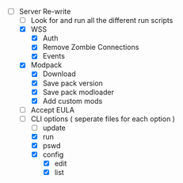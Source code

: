 - [ ] Server Re-write
  - [ ] Look for and run all the different run scripts
  - [x] WSS
    - [x] Auth
    - [x] Remove Zombie Connections
    - [x] Events
  - [x] Modpack
    - [x] Download
    - [x] Save pack version
    - [x] Save pack modloader
    - [x] Add custom mods
  - [ ] Accept EULA
  - [ ] CLI options ( seperate files for each option )
    - [ ] update
    - [x] run
    - [x] pswd
    - [x] config
      - [x] edit
      - [x] list
